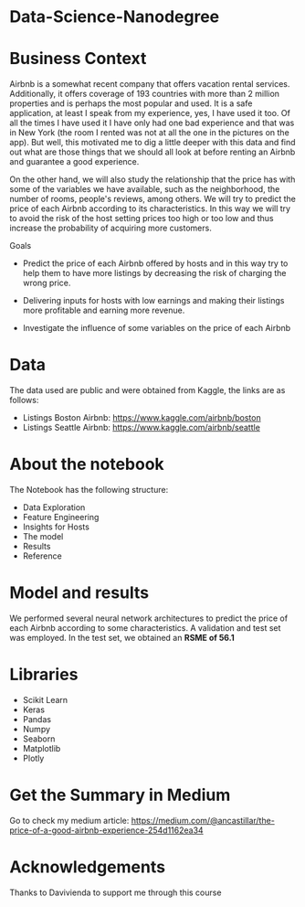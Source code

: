 # Data-Science-Nanodegree

# Business Context

Airbnb is a somewhat recent company that offers vacation rental services. Additionally, it offers coverage of 193 countries with more than 2 million properties and is perhaps the most popular and used. It is a safe application, at least I speak from my experience, yes, I have used it too. Of all the times I have used it I have only had one bad experience and that was in New York (the room I rented was not at all the one in the pictures on the app). But well, this motivated me to dig a little deeper with this data and find out what are those things that we should all look at before renting an Airbnb and guarantee a good experience.

On the other hand, we will also study the relationship that the price has with some of the variables we have available, such as the neighborhood, the number of rooms, people's reviews, among others. We will try to predict the price of each Airbnb according to its characteristics. In this way we will try to avoid the risk of the host setting prices too high or too low and thus increase the probability of acquiring more customers.

Goals
* Predict the price of each Airbnb offered by hosts and in this way try to help them to have more listings by decreasing the risk of charging the wrong price.

* Delivering inputs for hosts with low earnings and making their listings more profitable and earning more revenue.

* Investigate the influence of some variables on the price of each Airbnb


# Data

The data used are public and were obtained from Kaggle, the links are as follows:

* Listings Boston Airbnb: https://www.kaggle.com/airbnb/boston
* Listings Seattle Airbnb: https://www.kaggle.com/airbnb/seattle

# About the notebook


 The Notebook has the following structure:
 
 * Data Exploration
 * Feature Engineering
 * Insights for Hosts
 * The model
 * Results
 * Reference
 

# Model and results

We performed several neural network architectures to predict the price of each Airbnb according to some characteristics. A validation and test set was employed. In the test set, we obtained an **RSME of 56.1**

# Libraries

* Scikit Learn
* Keras
* Pandas
* Numpy
* Seaborn
* Matplotlib
* Plotly

# Get the Summary in Medium

Go to check my medium article: https://medium.com/@ancastillar/the-price-of-a-good-airbnb-experience-254d1162ea34


# Acknowledgements

Thanks to Davivienda to support me through this course
